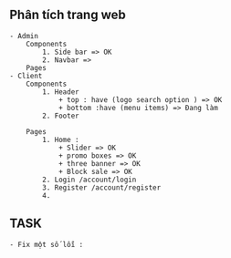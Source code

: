 ## Phân tích trang web

    - Admin
        Components
            1. Side bar => OK
            2. Navbar =>
        Pages
    - Client
        Components
            1. Header 
                + top : have (logo search option ) => OK
                + bottom :have (menu items) => Đang làm 
            2. Footer
            
        Pages
            1. Home :
                + Slider => OK
                + promo boxes => OK
                + three banner => OK
                + Block sale => OK
            2. Login /account/login
            3. Register /account/register
            4.


## TASK
    - Fix một số lỗi :
